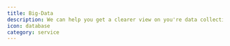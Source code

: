 ```yaml
---
title: Big-Data
description: We can help you get a clearer view on you're data collections and make them talk using tools such as Elastic Search, Weka, Knime, and well yeah, maybe Hadoop... But its your data so big ?
icon: database
category: service
---
```


